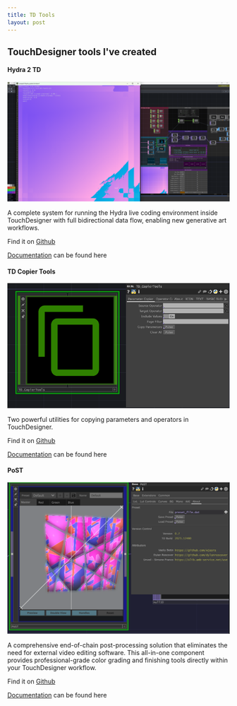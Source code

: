 ```yaml
---
title: TD Tools
layout: post
---
```

## TouchDesigner tools I've created

#### Hydra 2 TD 

![](https://raw.githubusercontent.com/grinchdubs/grnch.xyz_photos/refs/heads/main/TD_Tools/Screenshot%202025-10-27%20112332.png)

A complete system for running the Hydra live coding environment inside TouchDesigner with full bidirectional data flow, enabling new generative art workflows.

Find it on [Github](https://github.com/grinchdubs/Hydra2TD-1.0)

[Documentation](https://github.com/grinchdubs/Hydra2TD-1.0/tree/main/documentation) can be found here


#### TD Copier Tools 

![](https://raw.githubusercontent.com/grinchdubs/grnch.xyz_photos/refs/heads/main/TD_Tools/Screenshot%202025-10-29%20005020.png)

Two powerful utilities for copying parameters and operators in TouchDesigner.

Find it on [Github](https://github.com/grinchdubs/TD_Copier_Tools)

[Documentation](https://github.com/grinchdubs/TD_Copier_Tools/blob/main/README.md) can be found here


#### PoST

![](https://raw.githubusercontent.com/grinchdubs/grnch.xyz_photos/refs/heads/main/TD_Tools/Screenshot%202025-10-27%20133548.png)

A comprehensive end-of-chain post-processing solution that eliminates the need for external video editing software. This all-in-one component provides professional-grade color grading and finishing tools directly within your TouchDesigner workflow.

Find it on [Github](https://github.com/grinchdubs/PoST)

[Documentation](https://github.com/grinchdubs/PoST/blob/main/README.md) can be found here

